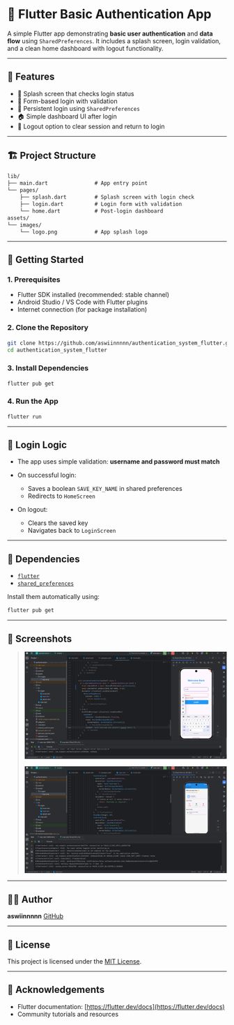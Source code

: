 # 🔐 Flutter Basic Authentication App

A simple Flutter app demonstrating **basic user authentication** and **data flow** using `SharedPreferences`. It includes a splash screen, login validation, and a clean home dashboard with logout functionality.

&#x20;

---

## 📱 Features

* 🚀 Splash screen that checks login status
* 🧾 Form-based login with validation
* 📎 Persistent login using `SharedPreferences`
* 🏠 Simple dashboard UI after login
* 🔐 Logout option to clear session and return to login

---

## 🏗️ Project Structure

```
lib/
├── main.dart               # App entry point
└── pages/
    ├── splash.dart         # Splash screen with login check
    ├── login.dart          # Login form with validation
    └── home.dart           # Post-login dashboard
assets/
└── images/
    └── logo.png            # App splash logo
```

---

## 💪 Getting Started

### 1. Prerequisites

* Flutter SDK installed (recommended: stable channel)
* Android Studio / VS Code with Flutter plugins
* Internet connection (for package installation)

### 2. Clone the Repository

```bash
git clone https://github.com/aswiinnnnn/authentication_system_flutter.git
cd authentication_system_flutter
```

### 3. Install Dependencies

```bash
flutter pub get
```

### 4. Run the App

```bash
flutter run
```

---

## 🔑 Login Logic

* The app uses simple validation: **username and password must match**
* On successful login:

  * Saves a boolean `SAVE_KEY_NAME` in shared preferences
  * Redirects to `HomeScreen`
* On logout:

  * Clears the saved key
  * Navigates back to `LoginScreen`

---

## 📆 Dependencies

* [`flutter`](https://flutter.dev/)
* [`shared_preferences`](https://pub.dev/packages/shared_preferences)

Install them automatically using:

```bash
flutter pub get
```

---

## 📸 Screenshots

> ![](images/Screenshot2.png)
>
> 
> ![](images/Screenshot1.png)


---

## 🧑‍💻 Author

**aswiinnnnn**
[GitHub](https://github.com/aswiinnnnn)

---

## 📝 License

This project is licensed under the [MIT License](LICENSE).

---

## 🙌 Acknowledgements

* Flutter documentation: [https://flutter.dev/docs](https://flutter.dev/docs)
* Community tutorials and resources

